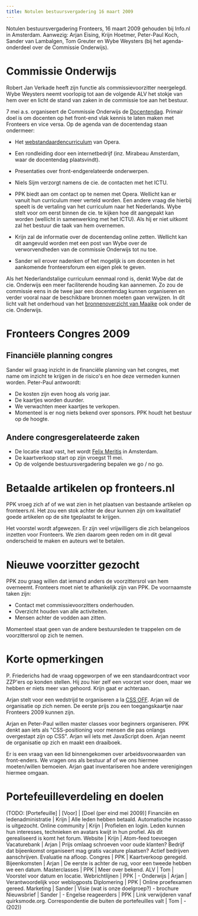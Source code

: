 ```yaml
---
title: Notulen bestuursvergadering 16 maart 2009
---
```

Notulen bestuursvergadering Fronteers, 16 maart 2009 gehouden bij Info.nl in Amsterdam. Aanwezig: Arjan Eising, Krijn Hoetmer, Peter-Paul Koch, Sander van Lambalgen, Tom Greuter en Wybe Weysters (bij het agenda-onderdeel over de Commissie Onderwijs).

# Commissie Onderwijs

Robert Jan Verkade heeft zijn functie als commissievoorzitter neergelegd. Wybe Weysters neemt voorlopig tot aan de volgende ALV het stokje van hem over en licht de stand van zaken in de commissie toe aan het bestuur.

7 mei a.s. organiseert de Commissie Onderwijs de [Docentendag](/docentendag). Primair doel is om docenten op het front-end vlak kennis te laten maken met Fronteers en vice versa. Op de agenda van de docentendag staan ondermeer:

* Het [webstandaardencurriculum](http://www.opera.com/company/education/curriculum/) van Opera.
* Een rondleiding door een internetbedrijf (inz. Mirabeau Amsterdam, waar de docentendag plaatsvindt).
* Presentaties over front-endgerelateerde onderwerpen.

* Niels Sijm verzorgt namens de cie. de contacten met het ICTU.
* PPK biedt aan om contact op te nemen met Opera. Wellicht kan er vanuit hun curriculum meer verteld worden. Een andere vraag die hierbij speelt is de vertaling van het curriculum naar het Nederlands. Wybe stelt voor om eerst binnen de cie. te kijken hoe dit aangepakt kan worden (wellicht in samenwerking met het ICTU). Als hij er niet uitkomt zal het bestuur die taak van hem overnemen.
* Krijn zal de informatie over de docentendag online zetten. Wellicht kan dit aangevuld worden met een post van Wybe over de verworvendheden van de commissie Onderwijs tot nu toe.
* Sander wil erover nadenken of het mogelijk is om docenten in het aankomende fronteersforum een eigen plek te geven.

Als het Nederlandstalige curriculum eenmaal rond is, denkt Wybe dat de cie. Onderwijs een meer faciliterende houding kan aannemen. Zo zou de commissie eens in de twee jaar een docentendag kunnen organiseren en verder vooral naar de beschikbare bronnen moeten gaan verwijzen. In dit licht valt het onderhoud van het [bronnenoverzicht van Maaike](/vereniging/commissies/onderwijs/bronnen) ook onder de cie. Onderwijs.

# Fronteers Congres 2009

## Financiële planning congres

Sander wil graag inzicht in de financiële planning van het congres, met name om inzicht te krijgen in de risico's en hoe deze vermeden kunnen worden. Peter-Paul antwoordt:

* De kosten zijn even hoog als vorig jaar.
* De kaartjes worden duurder.
* We verwachten meer kaartjes te verkopen.
* Momenteel is er nog niets bekend over sponsors. PPK houdt het bestuur op de hoogte.

## Andere congresgerelateerde zaken

* De locatie staat vast, het wordt [Felix Meritis](http://www.felix.meritis.nl/) in Amsterdam.
* De kaartverkoop start op zijn vroegst 11 mei.
* Op de volgende bestuursvergadering bepalen we go / no go.

# Betaalde artikelen op fronteers.nl

PPK vroeg zich af of we wat zien in het plaatsen van bestaande artikelen op fronteers.nl. Het zou een stok achter de deur kunnen zijn om kwalitatief goede artikelen op de site tgeplaatst te krijgen.

Het voorstel wordt afgewezen. Er zijn veel vrijwilligers die zich belangeloos inzetten voor Fronteers. We zien daarom geen reden om in dit geval onderscheid te maken en auteurs wel te betalen.

# Nieuwe voorzitter gezocht

PPK zou graag willen dat iemand anders de voorzittersrol van hem overneemt. Fronteers moet niet te afhankelijk zijn van PPK. De voornaamste taken zijn:

* Contact met commissievoorzitters onderhouden.
* Overzicht houden van alle activiteiten.
* Mensen achter de vodden aan zitten.

Momenteel staat geen van de andere bestuursleden te trappelen om de voorzittersrol op zich te nemen.

# Korte opmerkingen

P. Friederichs had de vraag opgeworpen of we een standaardcontract voor ZZP'ers op konden stellen. Hij zou hier zelf een voorzet voor doen, maar we hebben er niets meer van gehoord. Krijn gaat er achteraan.

Arjan stelt voor een wedstrijd te organiseren a la [CSS OFF](http://cssoff.com/). Arjan wil de organisatie op zich nemen. De eerste prijs zou een toegangskaartje naar Fronteers 2009 kunnen zijn.

Arjan en Peter-Paul willen master classes voor beginners organiseren. PPK denkt aan iets als "CSS-positioning voor mensen die pas onlangs overgestapt zijn op CSS". Arjan wil iets met JavaScript doen. Arjan neemt de organisatie op zich en maakt een draaiboek.

Er is een vraag van een lid binnengekomen over arbeidsvoorwaarden van front-enders. We vragen ons als bestuur af of we ons hiermee moeten/willen bemoeien. Arjan gaat inventariseren hoe andere verenigingen hiermee omgaan.

# Portefeuilleverdeling en doelen

(TODO: [Portefeuille] | [Voor] | [Doel (per eind mei 2009)]
Financiën en ledenadministratie | Krijn | Alle leden hebben betaald. Automatische incasso is uitgezocht.
Online community | Krijn | Profielen en login. Leden kunnen hun interesses, technieken en avatars kwijt in hun profiel. Als dit gerealiseerd is komt het forum.
Website | Krijn | Atom-feed toevoegen
Vacaturebank | Arjan | Prijs omlaag schroeven voor oude klanten? Bedrijf dat bijeenkomst organiseert mag gratis vacature plaatsen? Actief bedrijven aanschrijven. Evaluatie na afloop.
Congres | PPK | Kaartverkoop geregeld.
Bijeenkomsten | Arjan | De eerste is achter de rug, voor een tweede hebben we een datum.
Masterclasses | PPK | Meer over bekend.
ALV | Tom | Voorstel voor datum en locatie.
Webrichtlijnen | PPK | -
Onderwijs | Arjan | Verantwoordelijk voor weblogposts
Diplomering | PPK | Online proefexamen gereed.
Marketing | Sander | Visie (wat is onze doelgroep?) - brochure
Nieuwsbrief | Sander | -
Engelse reageerders | PPK | Link verwijderen vanaf quirksmode.org.
Correspondentie die buiten de portefeuilles valt | Tom | - (202))